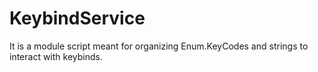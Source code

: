 # KeybindService
It is a module script meant for organizing Enum.KeyCodes and strings to interact with keybinds.
